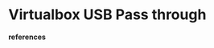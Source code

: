 # Virtualbox USB Pass through

**references**

[^1]:https://adamtheautomator.com/vbox-usb-passthrough/
